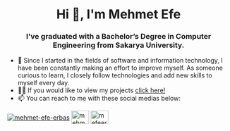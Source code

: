 <h1 align="center">Hi 👋, I'm Mehmet Efe</h1>
<h3 align="center">I've graduated with a Bachelor’s Degree in Computer Engineering from Sakarya University.</h3>

- 🔭 Since I started in the fields of software and information technology, I have been constantly making an effort to improve myself. As someone curious to learn, I closely follow technologies and add new skills to myself every day.
- 👨‍💻 If you would like to view my projects [click here!](https://github.com/meferbas?tab=repositories)
- 📫 You can reach to me with these social medias below:


<a href="mailto:mefeerbas@hotmail.com" target="blank"><img align="center" src="https://img.shields.io/badge/Mail-1a0582?style=for-the-badge&logo=gmail&logoColor=white" alt="mehmet-efe-erbas" /></a>
<a href="https://linkedin.com/in/mehmet-efe-erbas" target="blank"><img align="center" src="https://raw.githubusercontent.com/rahuldkjain/github-profile-readme-generator/master/src/images/icons/Social/linked-in-alt.svg" alt="mehmet-efe-erbas" height="30" width="40" /></a>
<a href="https://instagram.com/mefeerbas" target="blank"><img align="center" src="https://raw.githubusercontent.com/rahuldkjain/github-profile-readme-generator/master/src/images/icons/Social/instagram.svg" alt="mefeerbas" height="30" width="40" /></a>










